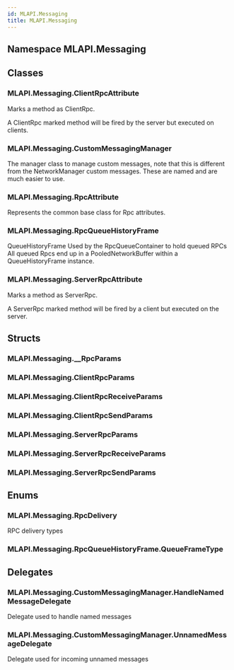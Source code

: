 ```yaml
---  
id: MLAPI.Messaging  
title: MLAPI.Messaging
---
```


## Namespace MLAPI.Messaging

<div class="markdown level0 summary">

</div>

<div class="markdown level0 conceptual">

</div>

<div class="markdown level0 remarks">

</div>

## Classes

### MLAPI.Messaging.ClientRpcAttribute

<div class="section">

Marks a method as ClientRpc.

A ClientRpc marked method will be fired by the server but executed on
clients.

</div>

### MLAPI.Messaging.CustomMessagingManager

<div class="section">

The manager class to manage custom messages, note that this is different
from the NetworkManager custom messages. These are named and are much
easier to use.

</div>

### MLAPI.Messaging.RpcAttribute

<div class="section">

Represents the common base class for Rpc attributes.

</div>

### MLAPI.Messaging.RpcQueueHistoryFrame

<div class="section">

QueueHistoryFrame Used by the RpcQueueContainer to hold queued RPCs All
queued Rpcs end up in a PooledNetworkBuffer within a QueueHistoryFrame
instance.

</div>

### MLAPI.Messaging.ServerRpcAttribute

<div class="section">

Marks a method as ServerRpc.

A ServerRpc marked method will be fired by a client but executed on the
server.

</div>

## Structs

### MLAPI.Messaging.\_\_RpcParams

<div class="section">

</div>

### MLAPI.Messaging.ClientRpcParams

<div class="section">

</div>

### MLAPI.Messaging.ClientRpcReceiveParams

<div class="section">

</div>

### MLAPI.Messaging.ClientRpcSendParams

<div class="section">

</div>

### MLAPI.Messaging.ServerRpcParams

<div class="section">

</div>

### MLAPI.Messaging.ServerRpcReceiveParams

<div class="section">

</div>

### MLAPI.Messaging.ServerRpcSendParams

<div class="section">

</div>

## Enums

### MLAPI.Messaging.RpcDelivery

<div class="section">

RPC delivery types

</div>

### MLAPI.Messaging.RpcQueueHistoryFrame.QueueFrameType

<div class="section">

</div>

## Delegates

### MLAPI.Messaging.CustomMessagingManager.HandleNamedMessageDelegate

<div class="section">

Delegate used to handle named messages

</div>

### MLAPI.Messaging.CustomMessagingManager.UnnamedMessageDelegate

<div class="section">

Delegate used for incoming unnamed messages

</div>
